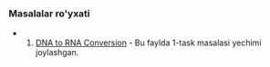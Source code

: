 ### Masalalar ro'yxati

- 1. [DNA to RNA Conversion](8_kyu/dna_rna.dart) - Bu faylda 1-task masalasi yechimi joylashgan.